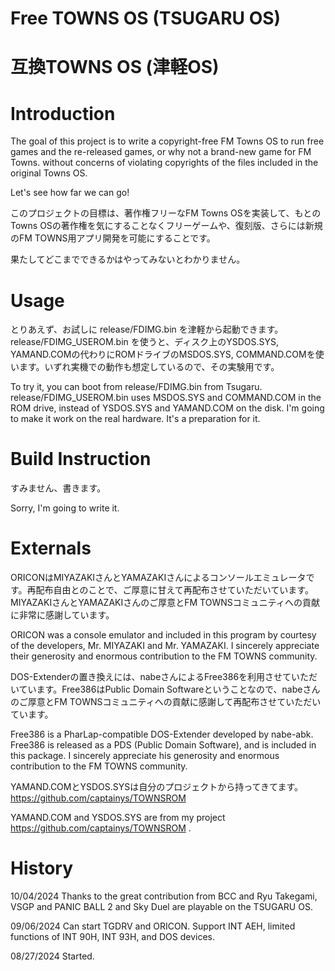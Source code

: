 # Free TOWNS OS (TSUGARU OS)
# 互換TOWNS OS (津軽OS)

# Introduction

The goal of this project is to write a copyright-free FM Towns OS to run free games and the re-released games, or why not a brand-new game for FM Towns. without concerns of violating copyrights of the files included in the original Towns OS.

Let's see how far we can go!

このプロジェクトの目標は、著作権フリーなFM Towns OSを実装して、もとのTowns OSの著作権を気にすることなくフリーゲームや、復刻版、さらには新規のFM TOWNS用アプリ開発を可能にすることです。

果たしてどこまでできるかはやってみないとわかりません。



# Usage

とりあえず、お試しに release/FDIMG.bin を津軽から起動できます。release/FDIMG_USEROM.bin を使うと、ディスク上のYSDOS.SYS, YAMAND.COMの代わりにROMドライブのMSDOS.SYS, COMMAND.COMを使います。いずれ実機での動作も想定しているので、その実験用です。

To try it, you can boot from release/FDIMG.bin from Tsugaru.  release/FDIMG_USEROM.bin uses MSDOS.SYS and COMMAND.COM in the ROM drive, instead of YSDOS.SYS and YAMAND.COM on the disk.  I'm going to make it work on the real hardware.  It's a preparation for it.



# Build Instruction

すみません、書きます。

Sorry, I'm going to write it.




# Externals

ORICONはMIYAZAKIさんとYAMAZAKIさんによるコンソールエミュレータです。再配布自由とのことで、ご厚意に甘えて再配布させていただいています。MIYAZAKIさんとYAMAZAKIさんのご厚意とFM TOWNSコミュニティへの貢献に非常に感謝しています。

ORICON was a console emulator and included in this program by courtesy of the developers, Mr. MIYAZAKI and Mr. YAMAZAKI.  I sincerely appreciate their generosity and enormous contribution to the FM TOWNS community.

DOS-Extenderの置き換えには、nabeさんによるFree386を利用させていただいています。Free386はPublic Domain Softwareということなので、nabeさんのご厚意とFM TOWNSコミュニティへの貢献に感謝して再配布させていただいています。

Free386 is a PharLap-compatible DOS-Extender developed by nabe-abk.  Free386 is released as a PDS (Public Domain Software), and is included in this package.  I sincerely appreciate his generosity and enormous contribution to the FM TOWNS community.

YAMAND.COMとYSDOS.SYSは自分のプロジェクトから持ってきてます。https://github.com/captainys/TOWNSROM

YAMAND.COM and YSDOS.SYS are from my project https://github.com/captainys/TOWNSROM .





# History
10/04/2024  Thanks to the great contribution from BCC and Ryu Takegami, VSGP and PANIC BALL 2 and Sky Duel are playable on the TSUGARU OS.

09/06/2024  Can start TGDRV and ORICON.  Support INT AEH, limited functions of INT 90H, INT 93H, and DOS devices.

08/27/2024  Started.
